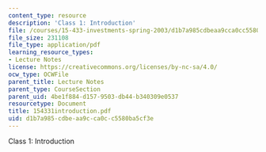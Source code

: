 ```yaml
---
content_type: resource
description: 'Class 1: Introduction'
file: /courses/15-433-investments-spring-2003/d1b7a985cdbeaa9cca0cc5580ba5cf3e_154331introduction.pdf
file_size: 231108
file_type: application/pdf
learning_resource_types:
- Lecture Notes
license: https://creativecommons.org/licenses/by-nc-sa/4.0/
ocw_type: OCWFile
parent_title: Lecture Notes
parent_type: CourseSection
parent_uid: 4be1f884-d157-9503-db44-b340309e0537
resourcetype: Document
title: 154331introduction.pdf
uid: d1b7a985-cdbe-aa9c-ca0c-c5580ba5cf3e
---
```

Class 1: Introduction